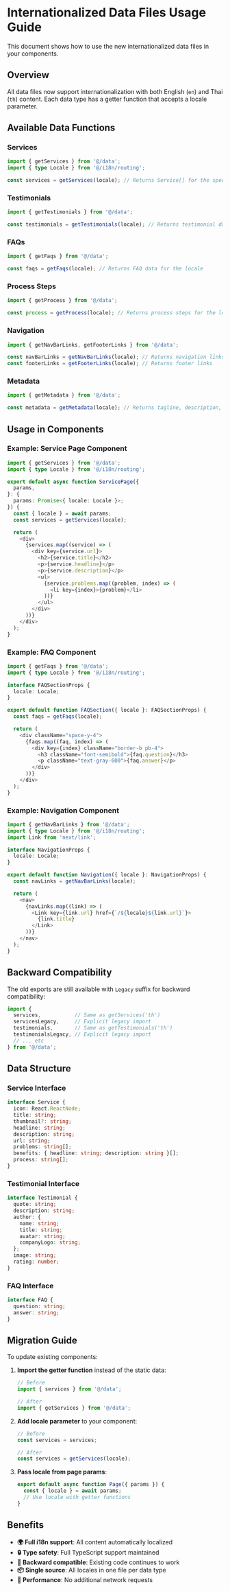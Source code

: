 # Internationalized Data Files Usage Guide

This document shows how to use the new internationalized data files in your components.

## Overview

All data files now support internationalization with both English (`en`) and Thai (`th`) content. Each data type has a getter function that accepts a locale parameter.

## Available Data Functions

### Services
```typescript
import { getServices } from '@/data';
import { type Locale } from '@/i18n/routing';

const services = getServices(locale); // Returns Service[] for the specified locale
```

### Testimonials
```typescript
import { getTestimonials } from '@/data';

const testimonials = getTestimonials(locale); // Returns testimonial data for the locale
```

### FAQs
```typescript
import { getFaqs } from '@/data';

const faqs = getFaqs(locale); // Returns FAQ data for the locale
```

### Process Steps
```typescript
import { getProcess } from '@/data';

const process = getProcess(locale); // Returns process steps for the locale
```

### Navigation
```typescript
import { getNavBarLinks, getFooterLinks } from '@/data';

const navBarLinks = getNavBarLinks(locale); // Returns navigation links
const footerLinks = getFooterLinks(locale); // Returns footer links
```

### Metadata
```typescript
import { getMetadata } from '@/data';

const metadata = getMetadata(locale); // Returns tagline, description, siteUrl
```

## Usage in Components

### Example: Service Page Component
```typescript
import { getServices } from '@/data';
import { type Locale } from '@/i18n/routing';

export default async function ServicePage({
  params,
}: {
  params: Promise<{ locale: Locale }>;
}) {
  const { locale } = await params;
  const services = getServices(locale);

  return (
    <div>
      {services.map((service) => (
        <div key={service.url}>
          <h2>{service.title}</h2>
          <p>{service.headline}</p>
          <p>{service.description}</p>
          <ul>
            {service.problems.map((problem, index) => (
              <li key={index}>{problem}</li>
            ))}
          </ul>
        </div>
      ))}
    </div>
  );
}
```

### Example: FAQ Component
```typescript
import { getFaqs } from '@/data';
import { type Locale } from '@/i18n/routing';

interface FAQSectionProps {
  locale: Locale;
}

export default function FAQSection({ locale }: FAQSectionProps) {
  const faqs = getFaqs(locale);

  return (
    <div className="space-y-4">
      {faqs.map((faq, index) => (
        <div key={index} className="border-b pb-4">
          <h3 className="font-semibold">{faq.question}</h3>
          <p className="text-gray-600">{faq.answer}</p>
        </div>
      ))}
    </div>
  );
}
```

### Example: Navigation Component
```typescript
import { getNavBarLinks } from '@/data';
import { type Locale } from '@/i18n/routing';
import Link from 'next/link';

interface NavigationProps {
  locale: Locale;
}

export default function Navigation({ locale }: NavigationProps) {
  const navLinks = getNavBarLinks(locale);

  return (
    <nav>
      {navLinks.map((link) => (
        <Link key={link.url} href={`/${locale}${link.url}`}>
          {link.title}
        </Link>
      ))}
    </nav>
  );
}
```

## Backward Compatibility

The old exports are still available with `Legacy` suffix for backward compatibility:

```typescript
import { 
  services,           // Same as getServices('th')
  servicesLegacy,     // Explicit legacy import
  testimonials,       // Same as getTestimonials('th') 
  testimonialsLegacy, // Explicit legacy import
  // ... etc
} from '@/data';
```

## Data Structure

### Service Interface
```typescript
interface Service {
  icon: React.ReactNode;
  title: string;
  thumbnail?: string;
  headline: string;
  description: string;
  url: string;
  problems: string[];
  benefits: { headline: string; description: string }[];
  process: string[];
}
```

### Testimonial Interface
```typescript
interface Testimonial {
  quote: string;
  description: string;
  author: {
    name: string;
    title: string;
    avatar: string;
    companyLogo: string;
  };
  image: string;
  rating: number;
}
```

### FAQ Interface
```typescript
interface FAQ {
  question: string;
  answer: string;
}
```

## Migration Guide

To update existing components:

1. **Import the getter function** instead of the static data:
   ```typescript
   // Before
   import { services } from '@/data';
   
   // After
   import { getServices } from '@/data';
   ```

2. **Add locale parameter** to your component:
   ```typescript
   // Before
   const services = services;
   
   // After
   const services = getServices(locale);
   ```

3. **Pass locale from page params**:
   ```typescript
   export default async function Page({ params }) {
     const { locale } = await params;
     // Use locale with getter functions
   }
   ```

## Benefits

- **🌍 Full i18n support**: All content automatically localized
- **🔒 Type safety**: Full TypeScript support maintained
- **🔄 Backward compatible**: Existing code continues to work
- **📦 Single source**: All locales in one file per data type
- **🚀 Performance**: No additional network requests